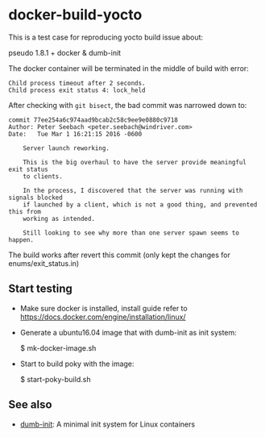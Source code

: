 # docker-build-yocto

This is a test case for reproducing yocto build issue about:

pseudo 1.8.1 + docker & dumb-init

The docker container will be terminated in the middle of build with error:

```
Child process timeout after 2 seconds.
Child process exit status 4: lock_held
```

After checking with `git bisect`, the bad commit was narrowed down to:

```
commit 77ee254a6c974aad9bcab2c58c9ee9e0880c9718
Author: Peter Seebach <peter.seebach@windriver.com>
Date:   Tue Mar 1 16:21:15 2016 -0600

    Server launch reworking.
    
    This is the big overhaul to have the server provide meaningful exit status
    to clients.
    
    In the process, I discovered that the server was running with signals blocked
    if launched by a client, which is not a good thing, and prevented this from
    working as intended.
    
    Still looking to see why more than one server spawn seems to happen.

```

The build works after revert this commit (only kept the changes for enums/exit_status.in)

## Start testing

* Make sure docker is installed, install guide refer to <https://docs.docker.com/engine/installation/linux/>

* Generate a ubuntu16.04 image that with dumb-init as init system:

	$ mk-docker-image.sh

* Start to build poky with the image:

	$ start-poky-build.sh

## See also

* [dumb-init](https://github.com/Yelp/dumb-init): A minimal init system for Linux containers

